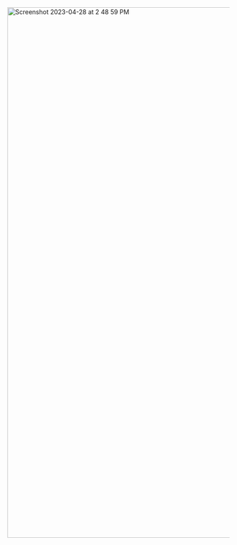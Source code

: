<img width="1204" alt="Screenshot 2023-04-28 at 2 48 59 PM" src="https://user-images.githubusercontent.com/128439674/235481342-045a2762-eab7-49f8-8673-5b66e8fca3c6.png">
